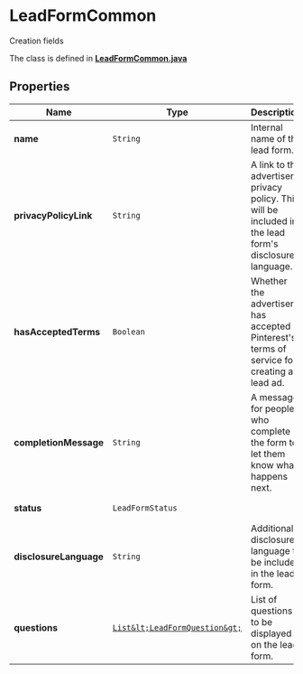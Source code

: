 

# LeadFormCommon

Creation fields

The class is defined in **[LeadFormCommon.java](../../src/main/java/org/openapitools/model/LeadFormCommon.java)**

## Properties

Name | Type | Description | Notes
------------ | ------------- | ------------- | -------------
**name** | `String` | Internal name of the lead form. |  [optional property]
**privacyPolicyLink** | `String` | A link to the advertiser&#39;s privacy policy. This will be included in the lead form&#39;s disclosure language. |  [optional property]
**hasAcceptedTerms** | `Boolean` | Whether the advertiser has accepted Pinterest&#39;s terms of service for creating a lead ad. |  [optional property]
**completionMessage** | `String` | A message for people who complete the form to let them know what happens next. |  [optional property]
**status** | `LeadFormStatus` |  |  [optional property]
**disclosureLanguage** | `String` | Additional disclosure language to be included in the lead form. |  [optional property]
**questions** | [`List&lt;LeadFormQuestion&gt;`](LeadFormQuestion.md) | List of questions to be displayed on the lead form. |  [optional property]









